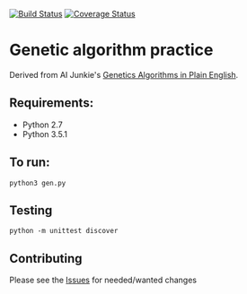 [![Build Status](https://travis-ci.org/shanecav84/genalgo.svg?branch=master)](https://travis-ci.org/shanecav84/genalgo) [![Coverage Status](https://coveralls.io/repos/github/shanecav84/genalgo/badge.svg?branch=master)](https://coveralls.io/github/shanecav84/genalgo?branch=master)

# Genetic algorithm practice

Derived from AI Junkie's [Genetics Algorithms in Plain English](http://www.ai-junkie.com/ga/intro/gat1.html).

## Requirements:
* Python 2.7
* Python 3.5.1

## To run:
`python3 gen.py`

## Testing
`python -m unittest discover`

## Contributing
Please see the [Issues](https://github.com/patientdev/genalgo/issues) for needed/wanted changes